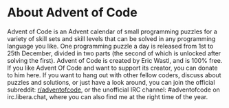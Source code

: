 # About Advent of Code
Advent of Code is an Advent calendar of small programming puzzles for a variety of skill sets and skill levels that can be solved in any programming language you like. One programming puzzle a day is released from 1st to 25th December, divided in two parts (the second of which is unlocked after solving the first). Advent of Code is created by Eric Wastl, and is 100% free. If you like Advent Of Code and want to support its creator, you can donate to him here. If you want to hang out with other fellow coders, discuss about puzzles and solutions, or just have a look around, you can join the official subreddit: [r/adventofcode](https://www.reddit.com/r/adventofcode/), or the unofficial IRC channel: #adventofcode on irc.libera.chat, where you can also find me at the right time of the year.
